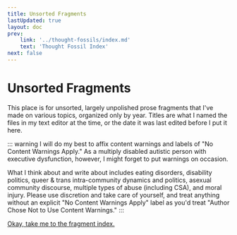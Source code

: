 ```yaml
---
title: Unsorted Fragments
lastUpdated: true
layout: doc
prev:
    link: '../thought-fossils/index.md'
    text: 'Thought Fossil Index'
next: false
---
```

# Unsorted Fragments

This place is for unsorted, largely unpolished prose fragments that I've made on various topics, organized only by year. Titles are what I named the files in my text editor at the time, or the date it was last edited before I put it here.

::: warning
I will do my best to affix content warnings and labels of "No Content Warnings Apply." As a multiply disabled autistic person with executive dysfunction, however, I might forget to put warnings on occasion.

What I think about and write about includes eating disorders, disability politics, queer & trans intra-community dynamics and politics, asexual community discourse, multiple types of abuse (including CSA), and moral injury. Please use discretion and take care of yourself, and treat anything without an explicit "No Content Warnings Apply" label as you'd treat "Author Chose Not to Use Content Warnings."
:::

<a href="fragments">Okay, take me to the fragment index.</a>

